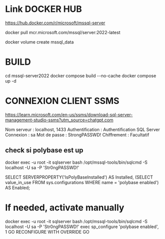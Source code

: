 # Link DOCKER HUB

https://hub.docker.com/r/microsoft/mssql-server

docker pull mcr.microsoft.com/mssql/server:2022-latest

docker volume create mssql_data

# BUILD

cd mssql-server2022
docker compose build --no-cache
docker compose up -d

# CONNEXION CLIENT SSMS

https://learn.microsoft.com/en-us/ssms/download-sql-server-management-studio-ssms?utm_source=chatgpt.com

Nom serveur : localhost, 1433
Authentification : Authentification SQL Server
Connexion : sa
Mot de passe : StrongPASSWD!
Chiffrement : Facultatif

## check si polybase est up

docker exec -u root -it sqlserver bash
/opt/mssql-tools/bin/sqlcmd -S localhost -U sa -P 'Str0ngPASSWD!'

SELECT SERVERPROPERTY('IsPolyBaseInstalled') AS Installed,
(SELECT value_in_use FROM sys.configurations WHERE name = 'polybase enabled') AS Enabled;

# If needed, activate manually

docker exec -u root -it sqlserver bash
/opt/mssql-tools/bin/sqlcmd -S localhost -U sa -P 'Str0ngPASSWD!'
exec sp_configure 'polybase enabled', 1
GO
RECONFIGURE WITH OVERRIDE
GO
